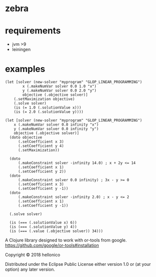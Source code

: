 # zebra

# requirements

- jvm >9
- leiningen

# examples

```
(let [solver (new-solver "myprogram" "GLOP_LINEAR_PROGRAMMING")
        x (.makeNumVar solver 0.0 1.0 "x")
        y (.makeNumVar solver 0.0 2.0 "y")
        objective (.objective solver)]
    (.setMaximization objective)
    (.solve solver)
    (is (= 1.0 (.solutionValue x)))
    (is (= 2.0 (.solutionValue y))))
```

```
(let [solver (new-solver "myprogram" "GLOP_LINEAR_PROGRAMMING")
    x (.makeNumVar solver 0.0 infinity "x")
    y (.makeNumVar solver 0.0 infinity "y")
    objective (.objective solver)]
  (doto objective
      (.setCoefficient x 3)
      (.setCoefficient y 4)
      (.setMaximization))

  (doto
      (.makeConstraint solver -infinity 14.0) ; x + 2y <= 14
      (.setCoefficient x 1)
      (.setCoefficient y 2))
  (doto
      (.makeConstraint solver 0.0 infinity) ; 3x - y >= 0
      (.setCoefficient x 3)
      (.setCoefficient y -1))
  (doto
      (.makeConstraint solver -infinity 2.0) ; x - y <= 2
      (.setCoefficient x 1)
      (.setCoefficient y -1))

  (.solve solver)

  (is (=== (.solutionValue x) 6))
  (is (=== (.solutionValue y) 4))
  (is (=== (.value (.objective solver)) 34)))
```

A Clojure library designed to work with or-tools from google.
https://github.com/google/or-tools#installation

Copyright © 2018 hellonico

Distributed under the Eclipse Public License either version 1.0 or (at
your option) any later version.